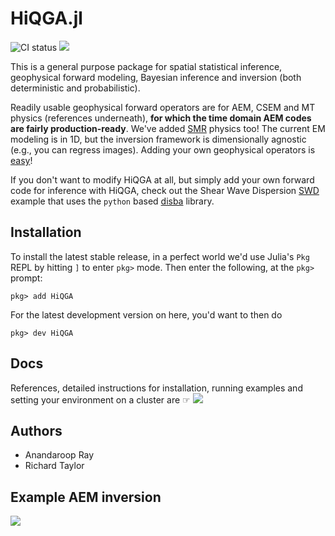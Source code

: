 # HiQGA.jl

![CI status](https://github.com/GeoscienceAustralia/HiQGA.jl/workflows/CI/badge.svg)
[<img src="https://github.com/GeoscienceAustralia/HiQGA.jl/workflows/docs/badge.svg">](https://geoscienceaustralia.github.io/HiQGA.jl/)

This is a general purpose package for spatial statistical inference, geophysical forward modeling, Bayesian inference and inversion (both deterministic and probabilistic).

Readily usable geophysical forward operators are for AEM, CSEM and MT physics (references underneath), **for which the time domain AEM codes are fairly production-ready**. We've added [SMR](https://github.com/richardt94/SMRPInversion.jl) physics too! The current EM modeling is in 1D, but the inversion framework is dimensionally agnostic (e.g., you can regress images). Adding your own geophysical operators is [easy](https://geoscienceaustralia.github.io/HiQGA.jl/#Developing-HiQGA-or-modifying-it-for-your-own-special-forward-physics)! 

If you don't want to modify HiQGA at all, but simply add your own forward code for inference with HiQGA, check out the Shear Wave Dispersion [SWD](https://github.com/GeoscienceAustralia/HiQGA.jl/master/SWD/examples/SWD) example that uses the `python` based [disba](https://pypi.org/project/disba/) library.

## Installation
To install the latest stable release, in a perfect world we'd use Julia's `Pkg` REPL by hitting `]` to enter `pkg>` mode. Then enter the following, at the `pkg>` prompt:
```
pkg> add HiQGA
```
For the latest development version on here, you'd want to then do
```
pkg> dev HiQGA
```
## Docs
References, detailed instructions for installation, running examples and setting your environment on a cluster are ☞ [<img src="https://img.shields.io/badge/docs-stable-steelblue.svg">](https://geoscienceaustralia.github.io/HiQGA.jl/)

## Authors
- Anandaroop Ray
- Richard Taylor 

## Example AEM inversion
![](./aem.png)
